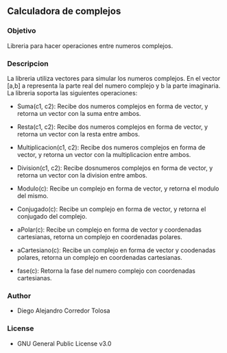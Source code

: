 ## Calculadora de complejos  

### Objetivo 

Libreria para hacer operaciones entre numeros complejos. 

### Descripcion 

La libreria utiliza vectores para simular los numeros complejos. En el vector [a,b] a representa la parte real del numero complejo y b la parte imaginaria. La libreria soporta las siguientes operaciones: 

- Suma(c1, c2): Recibe dos numeros complejos en forma de vector, y retorna un vector con la suma entre ambos.  

- Resta(c1, c2): Recibe dos numeros complejos en forma de vector, y retorna un vector con la resta entre ambos. 

- Multiplicacion(c1, c2): Recibe dos numeros complejos en forma de vector, y retorna un vector con la multiplicacion entre ambos.  

- Division(c1, c2): Recibe dosnumeros complejos en forma de vector, y retorna un vector con la division entre ambos.  

- Modulo(c): Recibe un complejo en forma de vector, y retorna el modulo del mismo. 

- Conjugado(c): Recibe un complejo en forma de vector, y retorna el conjugado del complejo.

- aPolar(c): Recibe un complejo en forma de vector y coordenadas cartesianas, retorna un complejo en coordenadas polares.

- aCartesiano(c): Recibe un complejo en forma de vector y coodenadas polares, retorna un complejo en coordenadas cartesianas. 

- fase(c): Retorna la fase del numero complejo con coordenadas cartesianas.  

### Author 

- Diego Alejandro Corredor Tolosa

### License 

- GNU General Public License v3.0